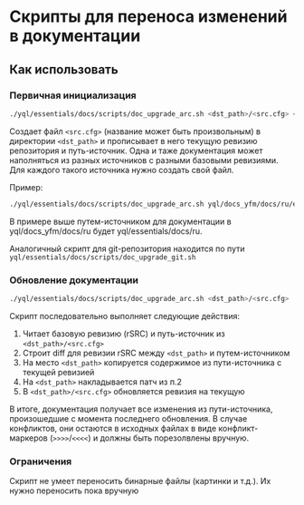 # Скрипты для переноса изменений в документации

## Как использовать

### Первичная инициализация

```bash
./yql/essentials/docs/scripts/doc_upgrade_arc.sh <dst_path>/<src.cfg> <doc_source_dir>
```

Создает файл `<src.cfg>` (название может быть произвольным) в директории `<dst_path>` и прописывает в него текущую ревизию репозитория и путь-источник. Одна и таже документация может наполняться из разных источников с разными базовыми ревизиями. Для каждого такого источника нужно создать свой файл.


Пример:

```bash
./yql/essentials/docs/scripts/doc_upgrade_arc.sh yql/docs_yfm/docs/ru/essentials.base_rev yql/essentials/docs/ru
```

В примере выше путем-источником для документации в yql/docs_yfm/docs/ru будет yql/essentials/docs/ru.

Аналогичный скрипт для git-репозитория находится по пути `yql/essentials/docs/scripts/doc_upgrade_git.sh`

### Обновление документации

```bash
./yql/essentials/docs/scripts/doc_upgrade_arc.sh <dst_path>/<src.cfg>
```

Скрипт последовательно выполняет следующие действия:
1. Читает базовую ревизию (rSRC) и путь-источник из `<dst_path>/<src.cfg>`
2. Строит diff для ревизии rSRC между `<dst_path>` и путем-источником
3. На место `<dst_path>` копируется содержимое из пути-источника с текущей ревизией
4. На `<dst_path>` накладывается патч из п.2
5. В `<dst_path>/<src.cfg>` обновляется ревизия на текущую

В итоге, документация получает все изменения из пути-источника, произошедшие с момента последнего обновления. В случае конфликтов, они остаются в исходных файлах в виде конфликт-маркеров (`>>>>`/`<<<<`) и должны быть порезолвлены вручную.

### Ограничения

Скрипт не умеет переносить бинарные файлы (картинки и т.д.). Их нужно переносить пока вручную
